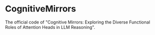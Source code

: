 # CognitiveMirrors
The official code of "Cognitive Mirrors: Exploring the Diverse Functional Roles of Attention Heads in LLM Reasoning".
